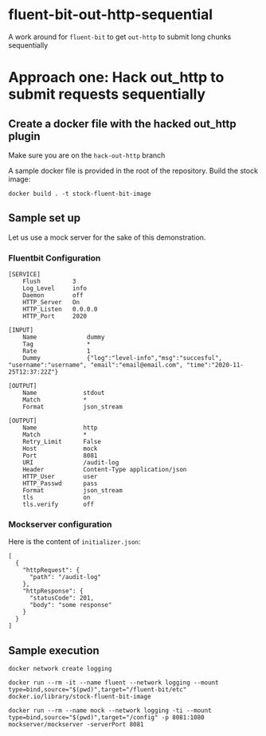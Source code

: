 # fluent-bit-out-http-sequential
A work around for `fluent-bit` to get `out-http` to submit long chunks sequentially 


# Approach one: Hack out_http to submit requests sequentially 

## Create a docker file with the hacked out_http plugin
Make sure you are on the `hack-out-http` branch

A sample docker file is provided in the root of the repository. Build the stock image:

```docker build . -t stock-fluent-bit-image```

## Sample set up
Let us use a mock server for the sake of this demonstration.

### Fluentbit Configuration

```
[SERVICE]
    Flush         3
    Log_Level     info
    Daemon        off
    HTTP_Server   On
    HTTP_Listen   0.0.0.0
    HTTP_Port     2020

[INPUT]
    Name              dummy
    Tag               *
    Rate              1
    Dummy             {"log":"level-info","msg":"succesful", "username":"username", "email":"email@email.com", "time":"2020-11-25T12:37:22Z"}

[OUTPUT]
    Name             stdout
    Match            *
    Format           json_stream

[OUTPUT]
    Name             http
    Match            *
    Retry_Limit      False
    Host             mock
    Port             8081
    URI              /audit-log
    Header           Content-Type application/json
    HTTP_User        user
    HTTP_Passwd      pass
    Format           json_stream
    tls              on
    tls.verify       off
```


### Mockserver configuration

Here is the content of `initializer.json`:

```
[
  {
    "httpRequest": {
      "path": "/audit-log"
    },
    "httpResponse": {
      "statusCode": 201,
      "body": "some response"
    }
  }
]
```

## Sample execution
```
docker network create logging

docker run --rm -it --name fluent --network logging --mount type=bind,source="$(pwd)",target="/fluent-bit/etc" docker.io/library/stock-fluent-bit-image

docker run --rm --name mock --network logging -ti --mount type=bind,source="$(pwd)",target="/config" -p 8081:1080  mockserver/mockserver -serverPort 8081

```



